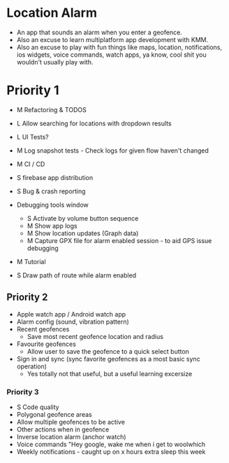 # Location Alarm

- An app that sounds an alarm when you enter a geofence.
- Also an excuse to learn multiplatform app development with KMM.
- Also an excuse to play with fun things like maps, location, notifications, ios widgets, voice
  commands, watch apps, ya know, cool shit you wouldn't usually play with.

# Priority 1
- M Refactoring & TODOS
- L Allow searching for locations with dropdown results
- L UI Tests?
- M Log snapshot tests - Check logs for given flow haven't changed
- M CI / CD
- S firebase app distribution
- S Bug & crash reporting
- Debugging tools window
  - S Activate by volume button sequence
  - M Show app logs
  - M Show location updates (Graph data)
  - M Capture GPX file for alarm enabled session - to aid GPS issue debugging

- M Tutorial
- S Draw path of route while alarm enabled

## Priority 2

- Apple watch app / Android watch app
- Alarm config (sound, vibration pattern)
- Recent geofences
  - Save most recent geofence location and radius
- Favourite geofences
  - Allow user to save the geofence to a quick select button
- Sign in and sync (sync favorite geofences as a most basic sync operation)
  - Yes totally not that useful, but a useful learning excersize

### Priority 3

- S Code quality
- Polygonal geofence areas
- Allow multiple geofences to be active
- Other actions when in geofence
- Inverse location alarm (anchor watch)
- Voice commands "Hey google, wake me when i get to woolwhich
- Weekly notifications - caught up on x hours extra sleep this week
